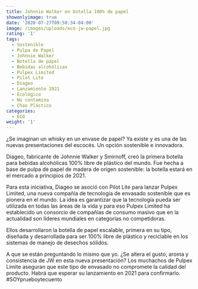 ```yaml
---
title: Johnnie Walker en botella 100% de papel
showonlyimage: true
date: '2020-07-27T09:50:34-04:00'
image: /images/uploads/eco-jw-papel.jpg
rating: '1'
tags:
  - Sostenible
  - Pulpa de Papel
  - Johnnie Walker
  - Botella de papel
  - Bebidas alcohólicas
  - Pulpex Limited
  - Pilot Lite
  - Diageo
  - Lanzamiento 2021
  - Ecológico
  - No contamina
  - Chao Plástico
categories:
  - ECO
weight: '1'
---
```

¿Se imaginan un whisky en un envase de papel? Ya existe y es una de las nuevas presentaciones del escocés. Un opción sostenible e innovadora.

<!--more-->

Diageo, fabricante de Johnnie Walker y Smirnoff, creó la primera botella para bebidas alcohólicas 100% libre de plástico del mundo. Fue hecha a base de pulpa de papel de madera de origen sostenible: la botella estará en el mercado a principios de 2021.



Para esta iniciativa, Diageo se asoció con Pilot Lite para lanzar Pulpex Limited, una nueva compañía de tecnología de envasado sostenible que es pionera en el mundo. La idea es garantizar que la tecnología pueda ser utilizada en todas las áreas de la vida y para eso Pulpex Limited ha establecido un consorcio de compañías de consumo masivo que en la actualidad son líderes mundiales en categorías no competidoras.



Ellos desarrollaron la botella de papel escalable, primera en su tipo, diseñada y desarrollada para ser 100% libre de plástico y reciclable en los sistemas de manejo de desechos sólidos.



A que se están preguntando lo mismo que yo. ¿Se altera el gusto, aroma y consistencia de JW en esta nueva presentación? Los muchachos de Pulpex Limite aseguran que este tipo de envasado no compromete la calidad del producto. Habrá que esperar su lanzamiento en 2021 para confirmarlo. #SOYprueboytecuento
